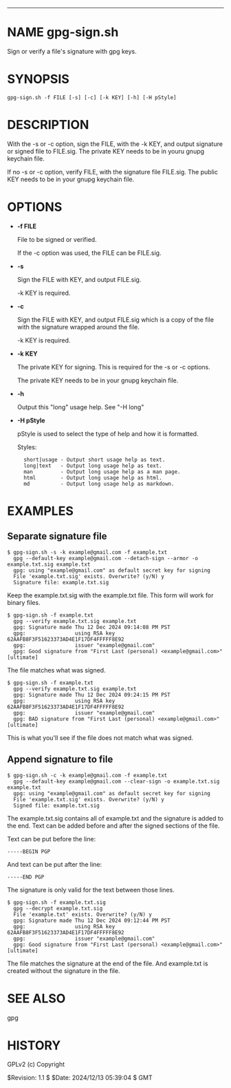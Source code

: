 <div>
    <hr/>
</div>

# NAME gpg-sign.sh

Sign or verify a file's signature with gpg keys.

# SYNOPSIS

    gpg-sign.sh -f FILE [-s] [-c] [-k KEY] [-h] [-H pStyle]

# DESCRIPTION

With the -s or -c option, sign the FILE, with the -k KEY, and output
signature or signed file to FILE.sig. The private KEY needs to be in
youru gnupg keychain file.

If no -s or -c option, verify FILE, with the signature file FILE.sig.
The public KEY needs to be in your gnupg keychain file.

# OPTIONS

- **-f FILE**

    File to be signed or verified.

    If the -c option was used, the FILE can be FILE.sig.

- **-s**

    Sign the FILE with KEY, and output FILE.sig.

    \-k KEY is required.

- **-c**

    Sign the FILE with KEY, and output FILE.sig which is a copy of the
    file with the signature wrapped around the file.

    \-k KEY is required.

- **-k KEY**

    The private KEY for signing. This is required for the -s or -c options.

    The private KEY needs to be in your gnupg keychain file.

- **-h**

    Output this "long" usage help. See "-H long"

- **-H pStyle**

    pStyle is used to select the type of help and how it is formatted.

    Styles:

        short|usage - Output short usage help as text.
        long|text   - Output long usage help as text.
        man         - Output long usage help as a man page.
        html        - Output long usage help as html.
        md          - Output long usage help as markdown.

# EXAMPLES

## Separate signature file

    $ gpg-sign.sh -s -k example@gmail.com -f example.txt
      gpg --default-key example@gmail.com --detach-sign --armor -o example.txt.sig example.txt
      gpg: using "example@gmail.com" as default secret key for signing
      File 'example.txt.sig' exists. Overwrite? (y/N) y
      Signature file: example.txt.sig

Keep the example.txt.sig with the example.txt file. This form will
work for binary files.

    $ gpg-sign.sh -f example.txt
      gpg --verify example.txt.sig example.txt
      gpg: Signature made Thu 12 Dec 2024 09:14:08 PM PST
      gpg:                using RSA key 62AAFB8F3F51623373AD4E1F17DF4FFFFF8E92
      gpg:                issuer "example@gmail.com"
      gpg: Good signature from "First Last (personal) <example@gmail.com>" [ultimate]

The file matches what was signed.

    $ gpg-sign.sh -f example.txt
      gpg --verify example.txt.sig example.txt
      gpg: Signature made Thu 12 Dec 2024 09:24:15 PM PST
      gpg:                using RSA key 62AAFB8F3F51623373AD4E1F17DF4FFFFF8E92
      gpg:                issuer "example@gmail.com"
      gpg: BAD signature from "First Last (personal) <example@gmail.com>" [ultimate]

This is what you'll see if the file does not match what was signed.

## Append signature to file

    $ gpg-sign.sh -c -k example@gmail.com -f example.txt
      gpg --default-key example@gmail.com --clear-sign -o example.txt.sig example.txt
      gpg: using "example@gmail.com" as default secret key for signing
      File 'example.txt.sig' exists. Overwrite? (y/N) y
      Signed file: example.txt.sig

The example.txt.sig contains all of example.txt and the signature is
added to the end. Text can be added before and after the signed sections
of the file.

Text can be put before the line:

    -----BEGIN PGP

And text can be put after the line:

    -----END PGP

The signature is only valid for the text between those lines.

    $ gpg-sign.sh -f example.txt.sig 
      gpg --decrypt example.txt.sig
      File 'example.txt' exists. Overwrite? (y/N) y
      gpg: Signature made Thu 12 Dec 2024 09:12:44 PM PST
      gpg:                using RSA key 62AAFB8F3F51623373AD4E1F17DF4FFFFF8E92
      gpg:                issuer "example@gmail.com"
      gpg: Good signature from "First Last (personal) <example@gmail.com>" [ultimate]

The file matches the signature at the end of the file. And example.txt
is created without the signature in the file.

# SEE ALSO

gpg

# HISTORY

GPLv2 (c) Copyright

$Revision: 1.1 $ $Date: 2024/12/13 05:39:04 $ GMT
